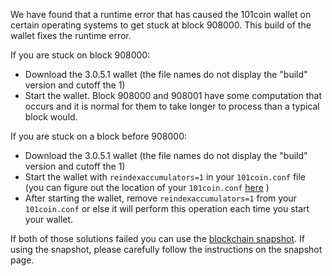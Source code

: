 We have found that a runtime error that has caused the 101coin wallet on certain operating systems to get stuck at block 908000. This build of the wallet fixes the runtime error.

If you are stuck on block 908000:
- Download the 3.0.5.1 wallet (the file names do not display the "build" version and cutoff the 1)
- Start the wallet. Block 908000 and 908001 have some computation that occurs and it is normal for them to take longer to process than a typical block would.

If you are stuck on a block before 908000:
- Download the 3.0.5.1 wallet (the file names do not display the "build" version and cutoff the 1)
- Start the wallet with `reindexaccumulators=1` in your `101coin.conf` file (you can figure out the location of your `101coin.conf` [here](https://101coin.freshdesk.com/support/solutions/articles/30000004664-where-are-my-wallet-dat-blockchain-and-configuration-conf-files-located-) )
- After starting the wallet, remove `reindexaccumulators=1` from your `101coin.conf` or else it will perform this operation each time you start your wallet.

If both of those solutions failed you can use the [blockchain snapshot](http://178.254.23.111/~pub/101coin/Daily-Snapshots-Html/101coin-Daily-Snapshots.html). If using the snapshot, please carefully follow the instructions on the snapshot page.